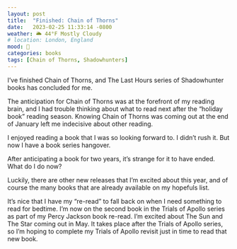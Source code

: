 ```yaml
---
layout: post
title:  "Finished: Chain of Thorns"
date:   2023-02-25 11:33:14 -0800
weather: 🌥️ 44°F Mostly Cloudy
# location: London, England
mood: 🥰
categories: books
tags: [Chain of Thorns, Shadowhunters]
---
```


I’ve finished Chain of Thorns, and The Last Hours series of Shadowhunter books has concluded for me.

The anticipation for Chain of Thorns was at the forefront of my reading brain, and I had trouble thinking about what to read next after the “holiday book” reading season. Knowing Chain of Thorns was coming out at the end of January left me indecisive about other reading. 

I enjoyed reading a book that I was so looking forward to. I didn’t rush it. But now I have a book series hangover. 

After anticipating a book for two years, it’s strange for it to have ended. What do I do now? 

Luckily, there are other new releases that I’m excited about this year, and of course the many books that are already available on my hopefuls list.

It’s nice that I have my “re-read” to fall back on when I need something to read for bedtime. I’m now on the second book in the Trials of Apollo series as part of my Percy Jackson book re-read. I’m excited about The Sun and The Star coming out in May. It takes place after the Trials of Apollo series, so I’m hoping to complete my Trials of Apollo revisit just in time to read that new book.
